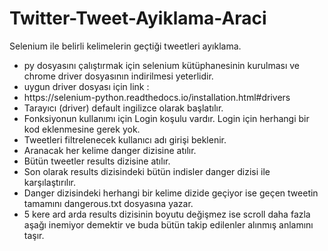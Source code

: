 # Twitter-Tweet-Ayiklama-Araci
Selenium ile belirli kelimelerin geçtiği tweetleri ayıklama.

<ul>
<li>py dosyasını çalıştırmak için selenium kütüphanesinin kurulması ve chrome driver dosyasının indirilmesi yeterlidir.</li>
<li>uygun driver dosyası için link : </li>
<li>https://selenium-python.readthedocs.io/installation.html#drivers</li>
<li>Tarayıcı (driver) default ingilizce olarak başlatılır.</li>
<li>Fonksiyonun kullanımı i&ccedil;in Login koşulu vardır. Login i&ccedil;in herhangi bir kod eklenmesine gerek yok.</li>
<li>Tweetleri filtrelenecek kullanıcı adı girişi beklenir.</li>
<li>Aranacak her kelime danger dizisine atılır.</li>
<li>B&uuml;t&uuml;n tweetler results dizisine atılır.&nbsp;</li>
<li>Son olarak results dizisindeki b&uuml;t&uuml;n indisler danger dizisi ile karşılaştırılır.&nbsp;</li>
<li>Danger dizisindeki herhangi bir kelime dizide ge&ccedil;iyor ise ge&ccedil;en tweetin tamamını dangerous.txt dosyasına yazar.&nbsp;</li>
<li>5 kere ard arda results dizisinin boyutu değişmez ise scroll daha fazla aşağı inemiyor demektir ve buda b&uuml;t&uuml;n takip edilenler alınmış anlamını taşır.</li>
</ul>
